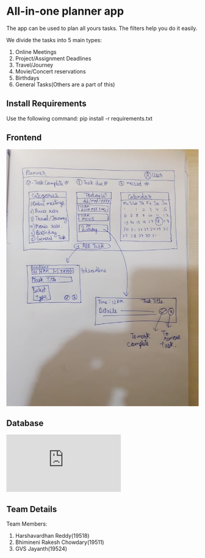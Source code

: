 # All-in-one planner app

The app can be used to plan all yours tasks. The filters help you do it easily.

We divide the tasks into 5 main types:
1) Online Meetings
2) Project/Assignment Deadlines
3) Travel/Journey
4) Movie/Concert reservations
5) Birthdays
6) General Tasks(Others are a part of this)

## Install Requirements

Use the following command:
pip install -r requirements.txt

## Frontend
![alt text](https://github.com/Pupking/Planner/blob/main/Documentation/frontendv1.2.jpeg)

## Database
![Final ER diagram](https://github.com/Pupking/Planner/blob/main/Documentation/ERD_final.pdf)

## Team Details

Team Members:
1) Harshavardhan Reddy(19518)
2) Bhimineni Rakesh Chowdary(19511)
3) GVS Jayanth(19524)
